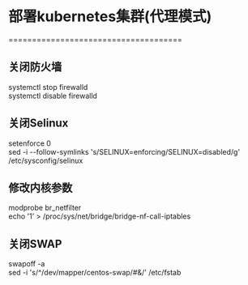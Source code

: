 # 部署kubernetes集群(代理模式)
=====================================

关闭防火墙
-------------------------------------
  systemctl stop firewalld<br/>
  systemctl disable firewalld<br/>

关闭Selinux
---------------------------------------
setenforce 0<br/>
sed -i --follow-symlinks 's/SELINUX=enforcing/SELINUX=disabled/g' /etc/sysconfig/selinux<br/>

修改内核参数
--------------------------------------
modprobe br_netfilter<br/>
echo '1' > /proc/sys/net/bridge/bridge-nf-call-iptables<br/>

关闭SWAP
---------------------------------------
swapoff -a<br/>
sed -i 's/^\/dev\/mapper\/centos-swap/#&/' /etc/fstab
